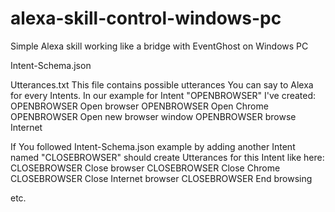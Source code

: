 # alexa-skill-control-windows-pc
Simple Alexa skill working like a bridge with EventGhost on Windows PC

Intent-Schema.json
  

Utterances.txt
  This file contains possible utterances You can say to Alexa for every Intents.
In our example for Intent "OPENBROWSER" I've created:
OPENBROWSER Open browser
OPENBROWSER Open Chrome
OPENBROWSER Open new browser window
OPENBROWSER browse Internet

If You followed Intent-Schema.json example by adding another Intent named "CLOSEBROWSER" should create Utterances for this Intent like here:
CLOSEBROWSER Close browser
CLOSEBROWSER Close Chrome
CLOSEBROWSER Close Internet browser
CLOSEBROWSER End browsing 

etc.
